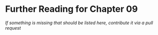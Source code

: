 # Further Reading for Chapter 09
*If something is missing that should be listed here, contribute it via a pull request*

